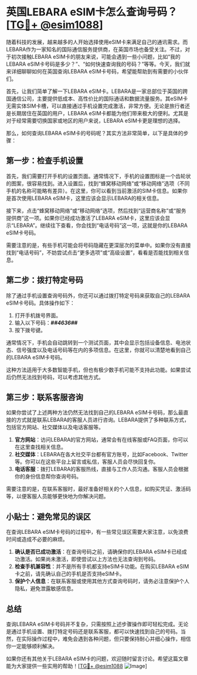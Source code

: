 # 英国LEBARA eSIM卡怎么查询号码？[[TG💪+ @esim1088](https://t.me/s/esim1088)]

随着科技的发展，越来越多的人开始选择使用eSIM卡来满足自己的通讯需求。而LEBARA作为一家知名的国际通信服务提供商，在英国市场也备受关注。不过，对于初次接触LEBARA eSIM卡的朋友来说，可能会遇到一些小问题，比如“我的LEBARA eSIM卡号码是多少？”、“如何快速查询我的号码？”等等。今天，我们就来详细聊聊如何在英国查询LEBARA eSIM卡号码，希望能帮助到有需要的小伙伴们。

首先，让我们简单了解一下LEBARA eSIM卡。LEBARA是一家总部位于英国的跨国通信公司，主要提供低成本、高性价比的国际通话和数据流量服务。其eSIM卡无需实体SIM卡槽，可以直接通过手机设置完成激活，非常方便。无论是旅行者还是长期居住在英国的用户，LEBARA eSIM卡都能为他们带来极大的便利。尤其是对于经常需要切换国家或地区的用户来说，LEBARA eSIM卡更是理想的选择。

那么，如何查询LEBARA eSIM卡的号码呢？其实方法非常简单，以下是具体的步骤：

## 第一步：检查手机设置

首先，我们需要打开手机的设置页面。通常情况下，手机的设置图标是一个齿轮状的图案，很容易找到。进入设置后，找到“蜂窝移动网络”或“移动网络”选项（不同手机的名称可能略有差异）。在这里，你可以看到当前激活的SIM卡信息。如果你是首次使用LEBARA eSIM卡，这里应该会显示LEBARA的相关信息。

接下来，点击“蜂窝移动网络”或“移动网络”选项，然后找到“运营商名称”或“服务提供商”这一项。如果你已经成功激活了LEBARA eSIM卡，这里应该会显示“LEBARA”。继续往下查看，你会找到“电话号码”这一项，这就是你的LEBARA eSIM卡号码。

需要注意的是，有些手机可能会将号码隐藏在更深层次的菜单中。如果你没有直接找到“电话号码”，不妨尝试点击“更多选项”或“高级设置”，看看是否能找到相关信息。

## 第二步：拨打特定号码

除了通过手机设置查询号码外，你还可以通过拨打特定号码来获取自己的LEBARA eSIM卡号码。具体操作如下：

1. 打开手机拨号界面。
2. 输入以下号码：**#*#4636#*#**
3. 按下拨号键。

通常情况下，手机会自动跳转到一个测试页面，其中会显示包括设备信息、电池状态、信号强度以及电话号码等在内的多项信息。在这里，你就可以清楚地看到自己的LEBARA eSIM卡号码。

这种方法适用于大多数智能手机，但也有极少数手机可能不支持此功能。如果尝试后仍然无法找到号码，可以考虑其他方式。

## 第三步：联系客服咨询

如果你尝试了上述两种方法仍然无法找到自己的LEBARA eSIM卡号码，那么最直接的方式就是联系LEBARA的客服人员进行咨询。LEBARA提供了多种联系方式，包括官方网站、社交媒体以及电话客服等。

1. **官方网站**：访问LEBARA的官方网站，通常会有在线客服或FAQ页面，你可以在这里查找相关信息。
2. **社交媒体**：LEBARA在各大社交平台都有官方账号，比如Facebook、Twitter等。你可以在这些平台上留言或私信，客服人员会尽快回复你。
3. **电话客服**：拨打LEBARA的客服热线，直接与工作人员沟通。客服人员会根据你的身份信息帮你查询号码。

需要注意的是，在联系客服时，最好准备好相关的个人信息，如购买凭证、激活码等，以便客服人员能够更快地为你解决问题。

## 小贴士：避免常见的误区

在查询LEBARA eSIM卡号码的过程中，有一些常见误区需要大家注意，以免浪费时间或造成不必要的麻烦。

1. **确认是否已成功激活**：在查询号码之前，请确保你的LEBARA eSIM卡已经成功激活。如果尚未激活，即使尝试以上方法也无法查询到号码。
2. **检查手机兼容性**：并不是所有手机都支持eSIM卡功能。在购买LEBARA eSIM卡之前，请先确认自己的手机是否支持eSIM卡。
3. **保护个人信息**：在联系客服或使用其他方式查询号码时，请务必注意保护个人隐私，避免泄露敏感信息。

## 总结

查询LEBARA eSIM卡号码并不复杂，只需按照上述步骤操作即可轻松完成。无论是通过手机设置、拨打特定号码还是联系客服，都可以快速找到自己的号码。当然，在实际操作过程中，难免会遇到各种问题，但只要保持耐心并细心操作，相信你一定能够顺利解决。

如果你还有其他关于LEBARA eSIM卡的问题，欢迎随时留言讨论。希望这篇文章能为大家提供一些实用的帮助！[[TG💪+ @esim1088](https://t.me/s/esim1088) ![Image](https://i.postimg.cc/4NQfJmqS/Snipaste-2025-05-13-00-14-12.png)]